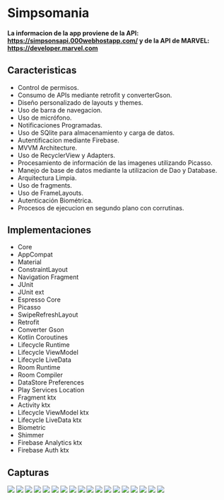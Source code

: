 # Simpsomania 
#### La informacion de la app proviene de la API: https://simpsonsapi.000webhostapp.com/ y de la API de MARVEL: https://developer.marvel.com
## Caracteristicas 
* Control de permisos.
* Consumo de APIs mediante retrofit y converterGson.
* Diseño personalizado de layouts y themes.
* Uso de barra de navegacion.
* Uso de micrófono.
* Notificaciones Programadas.
* Uso de SQlite para almacenamiento y carga de datos.
* Autentificacion mediante Firebase.
* MVVM Architecture.
* Uso de RecyclerView y Adapters.
* Procesamiento de información de las imagenes utilizando Picasso.
* Manejo de base de datos mediante la utilizacion de Dao y Database.
* Arquitectura Limpia.
* Uso de fragments.
* Uso de FrameLayouts.
* Autenticación Biométrica.
* Procesos de ejecucion en segundo plano con corrutinas.

  
## Implementaciones
* Core
* AppCompat
* Material
* ConstraintLayout
* Navigation Fragment
* JUnit
* JUnit ext
* Espresso Core
* Picasso
* SwipeRefreshLayout
* Retrofit
* Converter Gson
* Kotlin Coroutines
* Lifecycle Runtime
* Lifecycle ViewModel
* Lifecycle LiveData
* Room Runtime
* Room Compiler
* DataStore Preferences
* Play Services Location
* Fragment ktx
* Activity ktx
* Lifecycle ViewModel ktx
* Lifecycle LiveData ktx
* Biometric
* Shimmer
* Firebase Analytics ktx          
* Firebase Auth ktx

## Capturas

![](https://github.com/XaviPaez/Dispositivos_Moviles_Clases_xp/blob/main/API%20Marvel.jpeg)
![](https://github.com/XaviPaez/Dispositivos_Moviles_Clases_xp/blob/main/API%20Simpsons.jpeg)
![](https://github.com/XaviPaez/Dispositivos_Moviles_Clases_xp/blob/main/APIS.jpeg)
![](https://github.com/XaviPaez/Dispositivos_Moviles_Clases_xp/blob/main/Buscar%20en%20API.jpeg)
![](https://github.com/XaviPaez/Dispositivos_Moviles_Clases_xp/blob/main/Camara.jpeg)
![](https://github.com/XaviPaez/Dispositivos_Moviles_Clases_xp/blob/main/Details%20Marvel.jpeg)
![](https://github.com/XaviPaez/Dispositivos_Moviles_Clases_xp/blob/main/Details%20Simpsons%20Fav.jpeg)
![](https://github.com/XaviPaez/Dispositivos_Moviles_Clases_xp/blob/main/Funcionalidad%20Camara.jpeg)
![](https://github.com/XaviPaez/Dispositivos_Moviles_Clases_xp/blob/main/Funcionalidad%20Microfono.jpeg)
![](https://github.com/XaviPaez/Dispositivos_Moviles_Clases_xp/blob/main/Huela%20Biometrica%20shimmer.jpeg)
![](https://github.com/XaviPaez/Dispositivos_Moviles_Clases_xp/blob/main/Huella%20dactilar.jpeg)
![](https://github.com/XaviPaez/Dispositivos_Moviles_Clases_xp/blob/main/Inicio%20Sesion.jpeg)
![](https://github.com/XaviPaez/Dispositivos_Moviles_Clases_xp/blob/main/Menu.jpeg)
![](https://github.com/XaviPaez/Dispositivos_Moviles_Clases_xp/blob/main/Microfono.jpeg)
![](https://github.com/XaviPaez/Dispositivos_Moviles_Clases_xp/blob/main/Notificacion.jpeg)
![](https://github.com/XaviPaez/Dispositivos_Moviles_Clases_xp/blob/main/Notificaciones.jpeg)
![](https://github.com/XaviPaez/Dispositivos_Moviles_Clases_xp/blob/main/Permisos%20Microfono.jpeg)
![](https://github.com/XaviPaez/Dispositivos_Moviles_Clases_xp/blob/main/Registro.jpeg)


